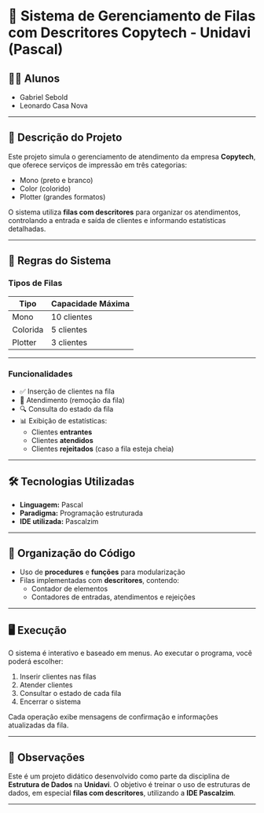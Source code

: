 # 📄 Sistema de Gerenciamento de Filas com Descritores Copytech - Unidavi (Pascal)

## 👨‍💻 Alunos

- Gabriel Sebold  
- Leonardo Casa Nova

---

## 🏢 Descrição do Projeto

Este projeto simula o gerenciamento de atendimento da empresa **Copytech**, que oferece serviços de impressão em três categorias:

- Mono (preto e branco)
- Color (colorido)
- Plotter (grandes formatos)

O sistema utiliza **filas com descritores** para organizar os atendimentos, controlando a entrada e saída de clientes e informando estatísticas detalhadas.

---

## 📌 Regras do Sistema

### Tipos de Filas

| Tipo     | Capacidade Máxima |
|----------|-------------------|
| Mono     | 10 clientes       |
| Colorida | 5 clientes        |
| Plotter  | 3 clientes        |

---

### Funcionalidades

- ✅ Inserção de clientes na fila
- 🧾 Atendimento (remoção da fila)
- 🔍 Consulta do estado da fila
- 📊 Exibição de estatísticas:
  - Clientes **entrantes**
  - Clientes **atendidos**
  - Clientes **rejeitados** (caso a fila esteja cheia)

---

## 🛠️ Tecnologias Utilizadas

- **Linguagem:** Pascal
- **Paradigma:** Programação estruturada
- **IDE utilizada:** Pascalzim

---

## 📂 Organização do Código

- Uso de **procedures** e **funções** para modularização
- Filas implementadas com **descritores**, contendo:
  - Contador de elementos
  - Contadores de entradas, atendimentos e rejeições

---

## 🖥️ Execução

O sistema é interativo e baseado em menus. Ao executar o programa, você poderá escolher:

1. Inserir clientes nas filas
2. Atender clientes
3. Consultar o estado de cada fila
4. Encerrar o sistema

Cada operação exibe mensagens de confirmação e informações atualizadas da fila.

---

## 📝 Observações

Este é um projeto didático desenvolvido como parte da disciplina de **Estrutura de Dados** na **Unidavi**. O objetivo é treinar o uso de estruturas de dados, em especial **filas com descritores**, utilizando a **IDE Pascalzim**.

---
